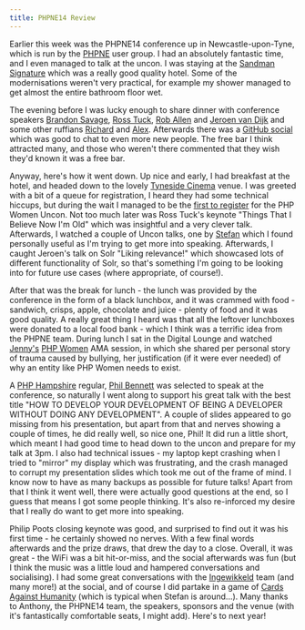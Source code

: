 ```yaml
---
title: PHPNE14 Review
---
```

Earlier this week was the PHPNE14 conference up in Newcastle-upon-Tyne, which is run by the [PHPNE](http://phpne.org.uk/) user group. I had an absolutely fantastic time, and I even managed to talk at the uncon. I was staying at the [Sandman Signature](http://www.sandmansignature.co.uk/find-hotels/newcastle/) which was a really good quality hotel. Some of the modernisations weren't very practical, for example my shower managed to get almost the entire bathroom floor wet.

The evening before I was lucky enough to share dinner with conference speakers [Brandon Savage](https://twitter.com/brandonsavage), [Ross Tuck](https://twitter.com/rosstuck), [Rob Allen](https://twitter.com/akrabat) and [Jeroen van Dijk](https://twitter.com/jrvandijk) and some other ruffians [Richard](https://twitter.com/bagwaa) and [Alex](https://twitter.com/alexjakass). Afterwards there was a [GitHub social](https://github.com/blog/1785-newcastle-upon-tyne-drinkup) which was good to chat to even more new people. The free bar I think attracted many, and those who weren't there commented that they wish they'd known it was a free bar.

Anyway, here's how it went down. Up nice and early, I had breakfast at the hotel, and headed down to the lovely [Tyneside Cinema](https://www.tynesidecinema.co.uk/) venue. I was greeted with a bit of a queue for registration, I heard they had some technical hiccups, but during the wait I managed to be the [first to register](https://twitter.com/miss_jwo/status/445850185592504320) for the PHP Women Uncon. Not too much later was Ross Tuck's keynote "Things That I Believe Now I'm Old" which was insightful and a very clever talk. Afterwards, I watched a couple of Uncon talks, one by [Stefan](https://twitter.com/skoop) which I found personally useful as I'm trying to get more into speaking. Afterwards, I caught Jeroen's talk on Solr "Liking relevance!" which showcased lots of different functionality of Solr, so that's something I'm going to be looking into for future use cases (where appropriate, of course!).

After that was the break for lunch - the lunch was provided by the conference in the form of a black lunchbox, and it was crammed with food - sandwich, crisps, apple, chocolate and juice - plenty of food and it was good quality. A really great thing I heard was that all the leftover lunchboxes were donated to a local food bank - which I think was a terrific idea from the PHPNE team. During lunch I sat in the Digital Lounge and watched [Jenny's](https://twitter.com/miss_jwo) [PHP Women](http://www.phpwomen.org/) AMA session, in which she shared per personal story of trauma caused by bullying, her justification (if it were ever needed) of why an entity like PHP Women needs to exist.

A [PHP Hampshire](http://www.phphants.co.uk/) regular, [Phil Bennett](https://twitter.com/phil_bennett) was selected to speak at the conference, so naturally I went along to support his great talk with the best title "HOW TO DEVELOP YOUR DEVELOPMENT OF BEING A DEVELOPER WITHOUT DOING ANY DEVELOPMENT". A couple of slides appeared to go missing from his presentation, but apart from that and nerves showing a couple of times, he did really well, so nice one, Phil! It did run a little short, which meant I had good time to head down to the uncon and prepare for my talk at 3pm. I also had technical issues - my laptop kept crashing when I tried to "mirror" my display which was frustrating, and the crash managed to corrupt my presentation slides which took me out of the frame of mind. I know now to have as many backups as possible for future talks! Apart from that I think it went well, there were actually good questions at the end, so I guess that means I got some people thinking. It's also re-inforced my desire that I really do want to get more into speaking.

Philip Poots closing keynote was good, and surprised to find out it was his first time - he certainly showed no nerves. With a few final words afterwards and the prize draws, that drew the day to a close. Overall, it was great - the WiFi was a bit hit-or-miss, and the social afterwards was fun (but I think the music was a little loud and hampered conversations and socialising). I had some great conversations with the [Ingewikkeld](http://php.ingewikkeld.net/) team (and many more!) at the social, and of course I did partake in a game of [Cards Against Humanity](http://cardsagainsthumanity.com/) (which is typical when Stefan is around...). Many thanks to Anthony, the PHPNE14 team, the speakers, sponsors and the venue (with it's fantastically comfortable seats, I might add). Here's to next year!
